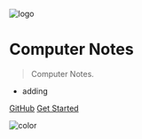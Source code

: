 ![logo](https://docsify.js.org/_media/icon.svg)

# Computer Notes

> Computer Notes.

* adding

[GitHub](https://github.com/Robinpig/Computer-Notes.git)
[Get Started](/README.md)<!-- @IGNORE PREVIOUS: anchor -->

<!-- 背景色 -->
![color](#f0f0f0)